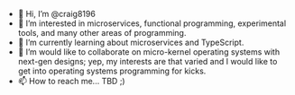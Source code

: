 - 👋 Hi, I’m @craig8196
- 👀 I’m interested in microservices, functional programming, experimental tools, and many other areas of programming.
- 🌱 I’m currently learning about microservices and TypeScript.
- 💞️ I’m would like to collaborate on micro-kernel operating systems with next-gen designs; yep, my interests are that varied and I would like to get into operating systems programming for kicks.
- 📫 How to reach me... TBD  ;)
